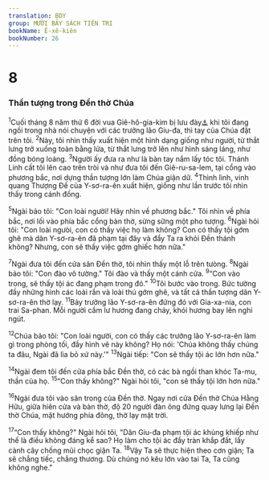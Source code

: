 ```yaml
---
translation: BDY
group: MƯỜI BẢY SÁCH TIÊN TRI
bookName: Ê-xê-kiên 
bookNumber: 26
---
```


<div class="title"><h1>8</h1><h3>Thần tượng trong Đền thờ Chúa</h3></div>
<p><sup>1</sup>Cuối tháng 8 năm thứ 6 đời vua Giê-hô-gia-kim bị lưu đày<a href="#" data-toggle="tooltip" data-placement="bottom" title="594 TCN">⚓</a> khi tôi đang ngồi trong nhà nói chuyện với các trưởng lão Giu-đa, thì tay của Chúa đặt trên tôi. <sup>2</sup>Này, tôi nhìn thấy xuất hiện một hình dạng giống như người, từ thắt lưng trở xuống toàn bằng lửa, từ thắt lưng trở lên như hình sáng láng, như đồng bóng loáng. <sup>3</sup>Người ấy đưa ra như là bàn tay nắm lấy tóc tôi. Thánh Linh cất tôi lên cao trên tròi và như đưa tôi đến Giê-ru-sa-lem, tại cổng vào phương bắc, nơi dựng thần tượng lớn làm Chúa giận dữ. <sup>4</sup>Thình lình, vinh quang Thượng Đế của Y-sơ-ra-ên xuất hiện, giống như lần trước tôi nhìn thấy trong cánh đồng.</p><p><sup>5</sup>Ngài bảo tôi: &#34;Con loài người! Hãy nhìn về phương bắc.&#34; Tôi nhìn về phía bắc, nơi lối vào phía bắc cổng bàn thờ, sừng sững một pho tượng. <sup>6</sup>Ngài hỏi tôi: &#34;Con loài ngưòi, con có thấy việc họ làm không? Con có thấy tội gớm ghê mà dân Y-sơ-ra-ên đã phạm tại đây và đẩy Ta ra khỏi Đền thánh không? Nhưng, con sẽ thấy việc gớm ghiếc hơn nữa.&#34;</p><p><sup>7</sup>Ngài đưa tôi đến cửa sân Đền thờ, tôi nhìn thấy một lỗ trên tưòng. <sup>8</sup>Ngài bảo tôi: &#34;Con đào vô tường.&#34; Tôi đào và thấy một cánh cửa. <sup>9</sup>“Con vào trong, sẽ thấy tội ác đang phạm trong đó.&#34; <sup>10</sup>Tôi bước vào trong. Bức tường đầy những hình các loài rắn và loài thú gớm ghê, và tất cả thần tượng dân Y-sơ-ra-ên thờ lạy. <sup>11</sup>Bảy trưởng lão Y-sơ-ra-ên đứng đó với Gia-xa-nia, con trai Sa-phan. Mỗi người cầm lư hương đang cháy, khói hương bay lên nghi ngút.</p><p><sup>12</sup>Chúa bảo tôi: &#34;Con loài người, con có thấy các trưởng lão Y-sơ-ra-ên làm gì trong phòng tối, đầy hình vẽ này không? Họ nói: &#39;Chúa không thấy chúng ta đâu, Ngài đã lìa bỏ xứ này.&#39;&#34; <sup>13</sup>Ngài tiếp: &#34;Con sẽ thấy tội ác lớn hơn nữa.&#34;</p><p><sup>14</sup>Ngài đem tôi đến cửa phía bắc Đền thờ, có các bà ngồi than khóc Ta-mu, thần của họ. <sup>15</sup>“Con thấy không?&#34; Ngài hỏi tôi, &#34;con sẽ thấy tội lớn hơn nữa.&#34;</p><p><sup>16</sup>Ngài đưa tôi vào sân trong của Đền thờ. Ngay nơi cửa Đền thờ Chúa Hằng Hữu, giữa hiên cửa và bàn thờ, độ 20 người đàn ông đứng quay lưng lại Đền thờ Chúa, mặt hướng phía đông, thờ lạy mặt trời.</p><p><sup>17</sup>“Con thấy không?&#34; Ngài hỏi tôi, &#34;Dân Giu-đa phạm tội ác khủng khiếp như thế là điều không đáng kể sao? Họ làm cho tội ác đầy tràn khắp đất, lấy cành cây chống mũi chọc giận Ta. <sup>18</sup>Vậy Ta sẽ thực hiện theo cơn giận; Ta sẽ chẳng tiếc, chẳng thương. Dù chúng nó kêu lớn vào tai Ta, Ta cũng không nghe.&#34;</p>